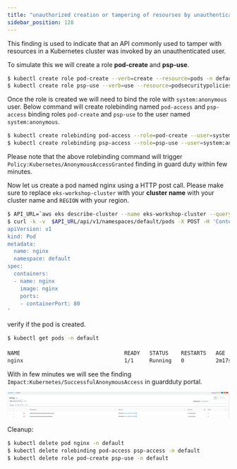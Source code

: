 ```yaml
---
title: "unauthorized creation or tampering of resourses by unauthenticated user" 
sidebar_position: 128
---
```


This finding is used to indicate that an API commonly used to tamper with resources in a Kubernetes cluster was invoked by an unauthenticated user.

To simulate this we will create a role **pod-create** and **psp-use**.

```bash
$ kubectl create role pod-create --verb=create --resource=pods -n default
$ kubectl create role psp-use --verb=use --resource=podsecuritypolicies -n default
```

Once the role is created we will need to bind the role with `system:anonymous` user. Below command will create rolebinding named `pod-access` and `psp-access` binding roles `pod-create` and `psp-use` to the user named `system:anonymous`.

```bash
$ kubectl create rolebinding pod-access --role=pod-create --user=system:anonymous -n default
$ kubectl create rolebinding psp-access --role=psp-use --user=system:anonymous -n default
```

Please note that the above rolebinding command will trigger `Policy:Kubernetes/AnonymousAccessGranted` finding in guard duty within few minutes.

Now let us create a pod named nginx using a HTTP post call. Please make sure to replace `eks-workshop-cluster` with your **cluster name** with your cluster name and `REGION` with your region.

```bash
$ API_URL=`aws eks describe-cluster --name eks-workshop-cluster --query "cluster.endpoint" --region <REGION> --output text`
$ curl -k -v  $API_URL/api/v1/namespaces/default/pods -X POST -H 'Content-Type: application/yaml'   -d '---
apiVersion: v1
kind: Pod
metadata:
  name: nginx
  namespace: default
spec:
  containers:
  - name: nginx
    image: nginx
    ports:
    - containerPort: 80
'
```

verify if the pod is created.

```bash
$ kubectl get pods -n default

NAME                                 READY   STATUS    RESTARTS   AGE
nginx                                1/1     Running   0          2m17s
```

With in few minutes we will see the finding `Impact:Kubernetes/SuccessfulAnonymousAccess` in guardduty portal.

![](impact_SuccessfulAnonymousAccess.png)

Cleanup:

```bash
$ kubectl delete pod nginx -n default
$ kubectl delete rolebinding pod-access psp-access -n default
$ kubectl delete role pod-create psp-use -n default
```
